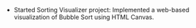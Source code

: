
- Started Sorting Visualizer project: Implemented a web-based visualization of Bubble Sort using HTML Canvas.